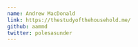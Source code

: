 ```yaml
---
name: Andrew MacDonald
link: https://thestudyofthehousehold.me/
github: aammd
twitter: polesasunder
---
```

